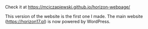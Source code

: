 Check it at https://mcjczapiewski.github.io/horizon-webpage/

This version of the website is the first one I made.
The main website (https://horizon17.pl) is now powered by WordPress.
